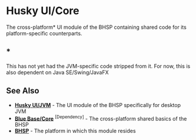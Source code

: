 # Husky UI/Core #
The cross-platform\* UI module of the BHSP containing shared code for its platform-specific counterparts.


## \* ##

This has not yet had the JVM-specific code stripped from it. For now, this is also dependent on Java SE/Swing/JavaFX


## See Also ##

 - **[Husky UI/JVM](https://github.com/BlueHuskyStudios/Husky-UI)** - The UI module of the BHSP specifically for desktop JVM
 - **[Blue Base/Core](https://github.com/BlueHuskyStudios/Blue-Base)** <sup>[Dependency]</sup> - The cross-platform shared basics of the BHSP
 - **[BHSP](https://github.com/BlueHuskyStudios/Blue-Husky-Software-Platform)** - The platform in which this module resides
